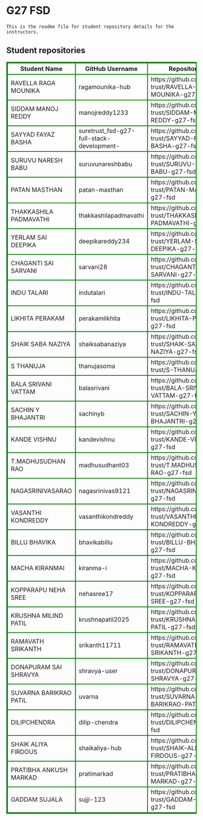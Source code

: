 # G27 FSD
    This is the readme file for student repository details for the instructors.
## Student repositories 
<table style="border : 2px solid green; width:100%;">
<tr >
<th style="border : 2px solid green;">Student Name</th>
<th style="border : 2px solid green;">GitHub Username</th>
<th style="border : 2px solid green;">Repository link</th>
</tr>
<tr style="border : 2px solid green;">
<td style="border : 2px solid green;">RAVELLA RAGA MOUNIKA</td> 

<td style="border : 2px solid green;">ragamounika-hub</td> 

<td style="border : 2px solid green;">https://github.com/sure-trust/RAVELLA-RAGA-MOUNIKA-g27-fsd</td> 
</tr>

<tr style="border : 2px solid green;">
<td style="border : 2px solid green;">SIDDAM MANOJ REDDY</td> 

<td style="border : 2px solid green;">manojreddy1233</td> 

<td style="border : 2px solid green;">https://github.com/sure-trust/SIDDAM-MANOJ-REDDY-g27-fsd</td> 
</tr>

<tr style="border : 2px solid green;">
<td style="border : 2px solid green;">SAYYAD FAYAZ BASHA</td> 

<td style="border : 2px solid green;">suretrust_fsd-g27-full-stack-development-</td> 

<td style="border : 2px solid green;">https://github.com/sure-trust/SAYYAD-FAYAZ-BASHA-g27-fsd</td> 
</tr>

<tr style="border : 2px solid green;">
<td style="border : 2px solid green;">SURUVU NARESH BABU</td> 

<td style="border : 2px solid green;">suruvunareshbabu</td> 

<td style="border : 2px solid green;">https://github.com/sure-trust/SURUVU-NARESH-BABU-g27-fsd</td> 
</tr>

<tr style="border : 2px solid green;">
<td style="border : 2px solid green;">PATAN MASTHAN</td> 

<td style="border : 2px solid green;">patan-masthan</td> 

<td style="border : 2px solid green;">https://github.com/sure-trust/PATAN-MASTHAN-g27-fsd</td> 
</tr>

<tr style="border : 2px solid green;">
<td style="border : 2px solid green;">THAKKASHILA PADMAVATHI</td> 

<td style="border : 2px solid green;">thakkashilapadmavathi</td> 

<td style="border : 2px solid green;">https://github.com/sure-trust/THAKKASHILA-PADMAVATHI-g27-fsd</td> 
</tr>

<tr style="border : 2px solid green;">
<td style="border : 2px solid green;">YERLAM SAI DEEPIKA</td> 

<td style="border : 2px solid green;">deepikareddy234</td> 

<td style="border : 2px solid green;">https://github.com/sure-trust/YERLAM-SAI-DEEPIKA-g27-fsd</td> 
</tr>

<tr style="border : 2px solid green;">
<td style="border : 2px solid green;">CHAGANTI SAI SARVANI</td> 

<td style="border : 2px solid green;">sarvani28</td> 

<td style="border : 2px solid green;">https://github.com/sure-trust/CHAGANTI-SAI-SARVANI-g27-fsd</td> 
</tr>

<tr style="border : 2px solid green;">
<td style="border : 2px solid green;">INDU TALARI</td> 

<td style="border : 2px solid green;">indutalari</td> 

<td style="border : 2px solid green;">https://github.com/sure-trust/INDU-TALARI-g27-fsd</td> 
</tr>

<tr style="border : 2px solid green;">
<td style="border : 2px solid green;">LIKHITA PERAKAM</td> 

<td style="border : 2px solid green;">perakamlikhita</td> 

<td style="border : 2px solid green;">https://github.com/sure-trust/LIKHITA-PERAKAM-g27-fsd</td> 
</tr>

<tr style="border : 2px solid green;">
<td style="border : 2px solid green;">SHAIK SABA NAZIYA</td> 

<td style="border : 2px solid green;">shaiksabanaziya</td> 

<td style="border : 2px solid green;">https://github.com/sure-trust/SHAIK-SABA-NAZIYA-g27-fsd</td> 
</tr>

<tr style="border : 2px solid green;">
<td style="border : 2px solid green;">S THANUJA</td> 

<td style="border : 2px solid green;">thanujasoma</td> 

<td style="border : 2px solid green;">https://github.com/sure-trust/S-THANUJA-g27-fsd</td> 
</tr>

<tr style="border : 2px solid green;">
<td style="border : 2px solid green;">BALA SRIVANI VATTAM</td> 

<td style="border : 2px solid green;">balasrivani</td> 

<td style="border : 2px solid green;">https://github.com/sure-trust/BALA-SRIVANI-VATTAM-g27-fsd</td> 
</tr>

<tr style="border : 2px solid green;">
<td style="border : 2px solid green;">SACHIN Y BHAJANTRI</td> 

<td style="border : 2px solid green;">sachinyb</td> 

<td style="border : 2px solid green;">https://github.com/sure-trust/SACHIN-Y-BHAJANTRI-g27-fsd</td> 
</tr>

<tr style="border : 2px solid green;">
<td style="border : 2px solid green;">KANDE VISHNU</td> 

<td style="border : 2px solid green;">kandevishnu</td> 

<td style="border : 2px solid green;">https://github.com/sure-trust/KANDE-VISHNU-g27-fsd</td> 
</tr>

<tr style="border : 2px solid green;">
<td style="border : 2px solid green;">T.MADHUSUDHAN RAO</td> 

<td style="border : 2px solid green;">madhusudhant03</td> 

<td style="border : 2px solid green;">https://github.com/sure-trust/T.MADHUSUDHAN-RAO-g27-fsd</td> 
</tr>

<tr style="border : 2px solid green;">
<td style="border : 2px solid green;">NAGASRINIVASARAO</td> 

<td style="border : 2px solid green;">nagasrinivas9121</td> 

<td style="border : 2px solid green;">https://github.com/sure-trust/NAGASRINIVASARAO-g27-fsd</td> 
</tr>

<tr style="border : 2px solid green;">
<td style="border : 2px solid green;">VASANTHI KONDREDDY</td> 

<td style="border : 2px solid green;">vasanthikondreddy</td> 

<td style="border : 2px solid green;">https://github.com/sure-trust/VASANTHI-KONDREDDY-g27-fsd</td> 
</tr>

<tr style="border : 2px solid green;">
<td style="border : 2px solid green;">BILLU BHAVIKA</td> 

<td style="border : 2px solid green;">bhavikabillu</td> 

<td style="border : 2px solid green;">https://github.com/sure-trust/BILLU-BHAVIKA-g27-fsd</td> 
</tr>

<tr style="border : 2px solid green;">
<td style="border : 2px solid green;">MACHA KIRANMAI</td> 

<td style="border : 2px solid green;">kiranma-i</td> 

<td style="border : 2px solid green;">https://github.com/sure-trust/MACHA-KIRANMAI-g27-fsd</td> 
</tr>

<tr style="border : 2px solid green;">
<td style="border : 2px solid green;">KOPPARAPU NEHA SREE</td> 

<td style="border : 2px solid green;">nehasree17</td> 

<td style="border : 2px solid green;">https://github.com/sure-trust/KOPPARAPU-NEHA-SREE-g27-fsd</td> 
</tr>

<tr style="border : 2px solid green;">
<td style="border : 2px solid green;">KRUSHNA MILIND PATIL</td> 

<td style="border : 2px solid green;">krushnapatil2025</td> 

<td style="border : 2px solid green;">https://github.com/sure-trust/KRUSHNA-MILIND-PATIL-g27-fsd</td> 
</tr>

<tr style="border : 2px solid green;">
<td style="border : 2px solid green;">RAMAVATH SRIKANTH</td> 

<td style="border : 2px solid green;">srikanth11711</td> 

<td style="border : 2px solid green;">https://github.com/sure-trust/RAMAVATH-SRIKANTH-g27-fsd</td> 
</tr>

<tr style="border : 2px solid green;">
<td style="border : 2px solid green;">DONAPURAM SAI SHRAVYA</td> 

<td style="border : 2px solid green;">shravya-user</td> 

<td style="border : 2px solid green;">https://github.com/sure-trust/DONAPURAM-SAI-SHRAVYA-g27-fsd</td> 
</tr>

<tr style="border : 2px solid green;">
<td style="border : 2px solid green;">SUVARNA BARIKRAO PATIL</td> 

<td style="border : 2px solid green;">uvarna</td> 

<td style="border : 2px solid green;">https://github.com/sure-trust/SUVARNA-BARIKRAO-PATIL-g27-fsd</td> 
</tr>

<tr style="border : 2px solid green;">
<td style="border : 2px solid green;">DILIPCHENDRA</td> 

<td style="border : 2px solid green;">dilip-chendra</td> 

<td style="border : 2px solid green;">https://github.com/sure-trust/DILIPCHENDRA-g27-fsd</td> 
</tr>

<tr style="border : 2px solid green;">
<td style="border : 2px solid green;">SHAIK ALIYA FIRDOUS</td> 

<td style="border : 2px solid green;">shaikaliya-hub</td> 

<td style="border : 2px solid green;">https://github.com/sure-trust/SHAIK-ALIYA-FIRDOUS-g27-fsd</td> 
</tr>

<tr style="border : 2px solid green;">
<td style="border : 2px solid green;">PRATIBHA ANKUSH MARKAD</td> 

<td style="border : 2px solid green;">pratimarkad</td> 

<td style="border : 2px solid green;">https://github.com/sure-trust/PRATIBHA-ANKUSH-MARKAD-g27-fsd</td> 
</tr>

<tr style="border : 2px solid green;">
<td style="border : 2px solid green;">GADDAM SUJALA</td> 

<td style="border : 2px solid green;">sujji-123</td> 

<td style="border : 2px solid green;">https://github.com/sure-trust/GADDAM-SUJALA-g27-fsd</td> 
</tr>
